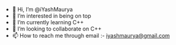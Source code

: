 - 👋 Hi, I’m @iYashMaurya
- 👀 I’m interested in being on top
- 🌱 I’m currently learning C++
- 💞️ I’m looking to collaborate on C++
- 📫 How to reach me through email :- iyashmaurya@gmail.com

<!---
iYashMaurya/iYashMaurya is a ✨ special ✨ repository because its `README.md` (this file) appears on your GitHub profile.
You can click the Preview link to take a look at your changes.
--->
